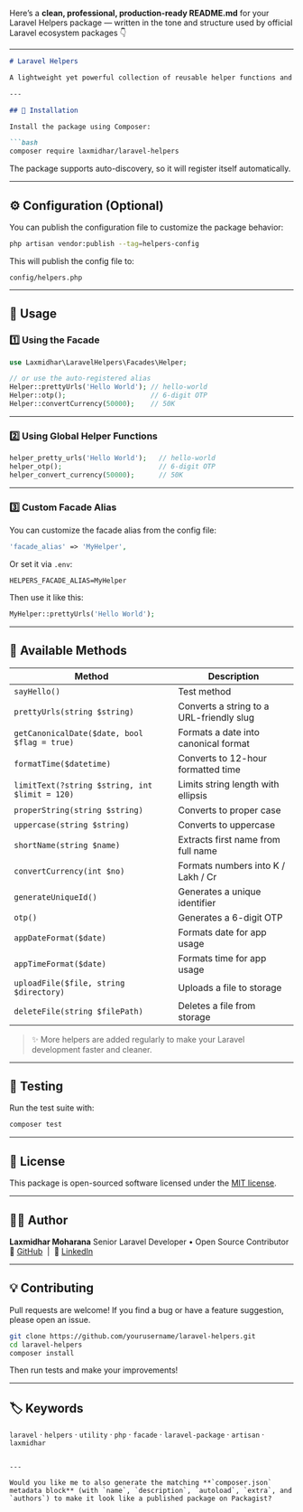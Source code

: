 Here’s a **clean, professional, production-ready README.md** for your Laravel Helpers package — written in the tone and structure used by official Laravel ecosystem packages 👇

---

````markdown
# Laravel Helpers

A lightweight yet powerful collection of reusable helper functions and utilities designed to simplify common tasks in Laravel applications.

---

## 🚀 Installation

Install the package using Composer:

```bash
composer require laxmidhar/laravel-helpers
````

The package supports auto-discovery, so it will register itself automatically.

---

## ⚙️ Configuration (Optional)

You can publish the configuration file to customize the package behavior:

```bash
php artisan vendor:publish --tag=helpers-config
```

This will publish the config file to:

```
config/helpers.php
```

---

## 🧩 Usage

### 1️⃣ Using the Facade

```php
use Laxmidhar\LaravelHelpers\Facades\Helper;

// or use the auto-registered alias
Helper::prettyUrls('Hello World'); // hello-world
Helper::otp();                     // 6-digit OTP
Helper::convertCurrency(50000);    // 50K
```

---

### 2️⃣ Using Global Helper Functions

```php
helper_pretty_urls('Hello World');   // hello-world
helper_otp();                        // 6-digit OTP
helper_convert_currency(50000);      // 50K
```

---

### 3️⃣ Custom Facade Alias

You can customize the facade alias from the config file:

```php
'facade_alias' => 'MyHelper',
```

Or set it via `.env`:

```env
HELPERS_FACADE_ALIAS=MyHelper
```

Then use it like this:

```php
MyHelper::prettyUrls('Hello World');
```

---

## 🧠 Available Methods

| Method                                         | Description                              |
| ---------------------------------------------- | ---------------------------------------- |
| `sayHello()`                                   | Test method                              |
| `prettyUrls(string $string)`                   | Converts a string to a URL-friendly slug |
| `getCanonicalDate($date, bool $flag = true)`   | Formats a date into canonical format     |
| `formatTime($datetime)`                        | Converts to 12-hour formatted time       |
| `limitText(?string $string, int $limit = 120)` | Limits string length with ellipsis       |
| `properString(string $string)`                 | Converts to proper case                  |
| `uppercase(string $string)`                    | Converts to uppercase                    |
| `shortName(string $name)`                      | Extracts first name from full name       |
| `convertCurrency(int $no)`                     | Formats numbers into K / Lakh / Cr       |
| `generateUniqueId()`                           | Generates a unique identifier            |
| `otp()`                                        | Generates a 6-digit OTP                  |
| `appDateFormat($date)`                         | Formats date for app usage               |
| `appTimeFormat($date)`                         | Formats time for app usage               |
| `uploadFile($file, string $directory)`         | Uploads a file to storage                |
| `deleteFile(string $filePath)`                 | Deletes a file from storage              |

> ✨ More helpers are added regularly to make your Laravel development faster and cleaner.

---

## 🧪 Testing

Run the test suite with:

```bash
composer test
```

---

## 🪪 License

This package is open-sourced software licensed under the [MIT license](LICENSE).

---

## 👨‍💻 Author

**Laxmidhar Moharana**
Senior Laravel Developer • Open Source Contributor
🔗 [GitHub](https://github.com/dante-san)  |  💼 [LinkedIn](https://www.linkedin.com/in/laxmidhar-moharana)

---

## 💡 Contributing

Pull requests are welcome!
If you find a bug or have a feature suggestion, please open an issue.

```bash
git clone https://github.com/yourusername/laravel-helpers.git
cd laravel-helpers
composer install
```

Then run tests and make your improvements!

---

## 🏷️ Keywords

`laravel` · `helpers` · `utility` · `php` · `facade` · `laravel-package` · `artisan` · `laxmidhar`

```

---

Would you like me to also generate the matching **`composer.json` metadata block** (with `name`, `description`, `autoload`, `extra`, and `authors`) to make it look like a published package on Packagist?
```

